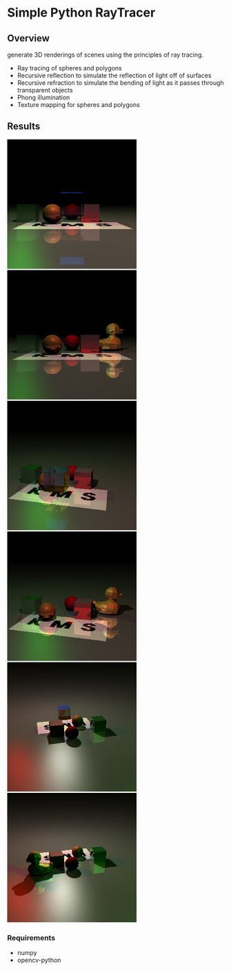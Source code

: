 # Simple Python RayTracer 
## Overview
generate 3D renderings of scenes using the principles of ray tracing. 
- Ray tracing of spheres and polygons
- Recursive reflection to simulate the reflection of light off of surfaces
- Recursive refraction to simulate the bending of light as it passes through transparent objects
- Phong illumination
- Texture mapping for spheres and polygons

## Results
<img src="results/final1_no_duck.png" >
<img src="results/final1_no_ice.png" >
<img src="results/final2_no_duck.png" >
<img src="results/final2_no_ice.png" >
<img src="results/final3_no_duck.png" >
<img src="results/final3_no_ice.png" >


### Requirements
- numpy
- opencv-python